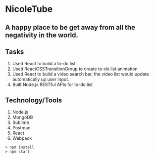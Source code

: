 # NicoleTube

## A happy place to be get away from all the negativity in the world. 

## Tasks
1) Used React to build a to-do list
2) Used ReactCSSTransitionGroup to create to-do list animation
3) Used React to build a video search bar, the video list would update automatically up user input. 
4) Built Node.js RESTful APIs for to-do list

## Technology/Tools
1) Node.js
2) MongoDB
3) Sublime
4) Postman
5) React
6) Webpack

```
> npm install
> npm start
```
